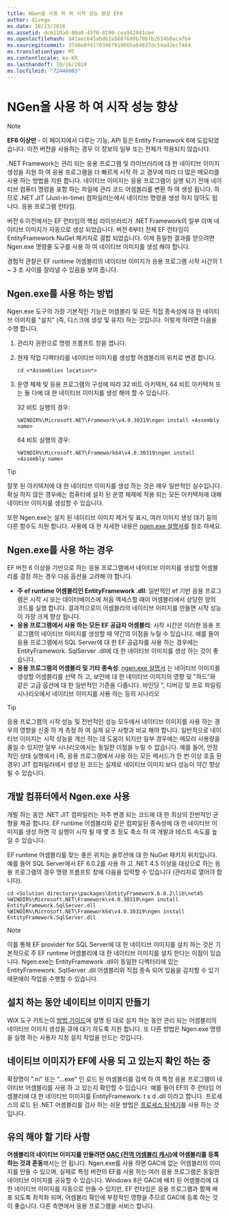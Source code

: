 ```yaml
---
title: NGen을 사용 하 여 시작 성능 향상 EF6
author: divega
ms.date: 10/23/2016
ms.assetid: dc6110a0-80a0-4370-8190-cea942841cee
ms.openlocfilehash: 841aec645abdb2a56076d0b70bfb2614b0acafb4
ms.sourcegitcommit: 37d0e0fd1703467918665a64837dc54ad2ec7484
ms.translationtype: MT
ms.contentlocale: ko-KR
ms.lasthandoff: 10/16/2019
ms.locfileid: "72446003"
---
```

# <a name="improving-startup-performance-with-ngen"></a>NGen을 사용 하 여 시작 성능 향상
> [!NOTE]
> **EF6 이상만** - 이 페이지에서 다루는 기능, API 등은 Entity Framework 6에 도입되었습니다. 이전 버전을 사용하는 경우 이 정보의 일부 또는 전체가 적용되지 않습니다.  

.NET Framework는 관리 되는 응용 프로그램 및 라이브러리에 대 한 네이티브 이미지 생성을 지원 하 여 응용 프로그램을 더 빠르게 시작 하 고 경우에 따라 더 많은 메모리를 사용 하는 방법을 지원 합니다. 네이티브 이미지는 응용 프로그램이 실행 되기 전에 네이티브 컴퓨터 명령을 포함 하는 파일에 관리 코드 어셈블리를 변환 하 여 생성 됩니다. 하므로 .NET JIT (Just-in-time) 컴파일러는에서 네이티브 명령을 생성 하지 않아도 됩니다. 응용 프로그램 런타임.  

버전 6 이전에서는 EF 런타임의 핵심 라이브러리가 .NET Framework의 일부 이며 네이티브 이미지가 자동으로 생성 되었습니다. 버전 6부터 전체 EF 런타임이 EntityFramework NuGet 패키지로 결합 되었습니다. 이제 동일한 결과를 얻으려면 Ngen.exe 명령줄 도구를 사용 하 여 네이티브 이미지를 생성 해야 합니다.  

경험적 관찰은 EF runtime 어셈블리의 네이티브 이미지가 응용 프로그램 시작 시간의 1 ~ 3 초 사이를 잘라낼 수 있음을 보여 줍니다.  

## <a name="how-to-use-ngenexe"></a>Ngen.exe를 사용 하는 방법  

Ngen.exe 도구의 가장 기본적인 기능은 어셈블리 및 모든 직접 종속성에 대 한 네이티브 이미지를 "설치" (즉, 디스크에 생성 및 유지) 하는 것입니다. 이렇게 하려면 다음을 수행 합니다.  

1. 관리자 권한으로 명령 프롬프트 창을 엽니다.
2. 현재 작업 디렉터리를 네이티브 이미지를 생성할 어셈블리의 위치로 변경 합니다.

   ``` console
   cd <*Assemblies location*>  
   ```

3. 운영 체제 및 응용 프로그램의 구성에 따라 32 비트 아키텍처, 64 비트 아키텍처 또는 둘 다에 대 한 네이티브 이미지를 생성 해야 할 수 있습니다.

   32 비트 실행의 경우:

   ``` console
   %WINDIR%\Microsoft.NET\Framework\v4.0.30319\ngen install <Assembly name>  
   ```

   64 비트 실행의 경우:
  
   ``` console
   %WINDIR%\Microsoft.NET\Framework64\v4.0.30319\ngen install <Assembly name>  
   ```

> [!TIP]
> 잘못 된 아키텍처에 대 한 네이티브 이미지를 생성 하는 것은 매우 일반적인 실수입니다. 확실 하지 않은 경우에는 컴퓨터에 설치 된 운영 체제에 적용 되는 모든 아키텍처에 대해 네이티브 이미지를 생성할 수 있습니다.  

또한 Ngen.exe는 설치 된 네이티브 이미지 제거 및 표시, 여러 이미지 생성 대기 등의 다른 함수도 지원 합니다. 사용에 대 한 자세한 내용은 [ngen.exe 설명서](https://msdn.microsoft.com/library/6t9t5wcf.aspx)를 참조 하세요.  

## <a name="when-to-use-ngenexe"></a>Ngen.exe를 사용 하는 경우  

EF 버전 6 이상을 기반으로 하는 응용 프로그램에서 네이티브 이미지를 생성할 어셈블리를 결정 하는 경우 다음 옵션을 고려해 야 합니다.  

- **주 ef runtime 어셈블리인 EntityFramework .dll**: 일반적인 ef 기반 응용 프로그램은 시작 시 또는 데이터베이스에 처음 액세스할 때이 어셈블리에서 상당한 양의 코드를 실행 합니다. 결과적으로이 어셈블리의 네이티브 이미지를 만들면 시작 성능이 가장 크게 향상 됩니다.  
- **응용 프로그램에서 사용 하는 모든 EF 공급자 어셈블리**: 시작 시간은 이러한 응용 프로그램의 네이티브 이미지를 생성할 때 약간의 이점을 누릴 수 있습니다. 예를 들어 응용 프로그램에서 SQL Server에 대 한 EF 공급자를 사용 하는 경우에는 EntityFramework. SqlServer .dll에 대 한 네이티브 이미지를 생성 하는 것이 좋습니다.  
- **응용 프로그램의 어셈블리 및 기타 종속성**: [ngen.exe 설명서](https://msdn.microsoft.com/library/6t9t5wcf.aspx) 는 네이티브 이미지를 생성할 어셈블리를 선택 하 고, 보안에 대 한 네이티브 이미지의 영향 및 "하드"와 같은 고급 옵션에 대 한 일반적인 기준을 다룹니다. 바인딩 ", 디버깅 및 프로 파일링 시나리오에서 네이티브 이미지를 사용 하는 등의 시나리오  

> [!TIP]
> 응용 프로그램의 시작 성능 및 전반적인 성능 모두에서 네이티브 이미지를 사용 하는 경우의 영향을 신중 하 게 측정 하 여 실제 요구 사항과 비교 해야 합니다. 일반적으로 네이티브 이미지는 시작 성능을 개선 하는 데 도움이 되지만 일부 경우에는 메모리 사용량을 줄일 수 있지만 일부 시나리오에서는 동일한 이점을 누릴 수 없습니다. 예를 들어, 안정적인 상태 실행에서 (즉, 응용 프로그램에서 사용 하는 모든 메서드가 한 번 이상 호출 된 경우) JIT 컴파일러에서 생성 된 코드는 실제로 네이티브 이미지 보다 성능이 약간 향상 될 수 있습니다.  

## <a name="using-ngenexe-in-a-development-machine"></a>개발 컴퓨터에서 Ngen.exe 사용  

개발 하는 동안 .NET JIT 컴파일러는 자주 변경 되는 코드에 대 한 최상의 전반적인 균형을 제공 합니다. EF runtime 어셈블리와 같은 컴파일된 종속성에 대 한 네이티브 이미지를 생성 하면 각 실행이 시작 될 때 몇 초 정도 축소 하 여 개발과 테스트 속도를 높일 수 있습니다.  

EF runtime 어셈블리를 찾는 좋은 위치는 솔루션에 대 한 NuGet 패키지 위치입니다. 예를 들어 SQL Server에서 EF 6.0.2를 사용 하 고 .NET 4.5 이상을 대상으로 하는 응용 프로그램의 경우 명령 프롬프트 창에 다음을 입력할 수 있습니다 (관리자로 열어야 합니다).  

```console
cd <Solution directory>\packages\EntityFramework.6.0.2\lib\net45
%WINDIR%\Microsoft.NET\Framework\v4.0.30319\ngen install EntityFramework.SqlServer.dll
%WINDIR%\Microsoft.NET\Framework64\v4.0.30319\ngen install EntityFramework.SqlServer.dll
```  

> [!NOTE]
> 이를 통해 EF provider for SQL Server에 대 한 네이티브 이미지를 설치 하는 것은 기본적으로 주 EF runtime 어셈블리에 대 한 네이티브 이미지를 설치 한다는 이점이 있습니다. Ngen.exe는 EntityFramework .dll이 동일한 디렉터리에 있는 EntityFramework. SqlServer .dll 어셈블리와 직접 종속 되어 있음을 감지할 수 있기 때문에이 작업을 수행할 수 있습니다.  

## <a name="creating-native-images-during-setup"></a>설치 하는 동안 네이티브 이미지 만들기  

WiX 도구 키트는이 [방법 가이드](https://wixtoolset.org/documentation/manual/v3/howtos/files_and_registry/ngen_managed_assemblies.html)에 설명 된 대로 설치 하는 동안 관리 되는 어셈블리의 네이티브 이미지 생성을 큐에 대기 하도록 지원 합니다. 또 다른 방법은 Ngen.exe 명령을 실행 하는 사용자 지정 설치 작업을 만드는 것입니다.  

## <a name="verifying-that-native-images-are-being-used-for-ef"></a>네이티브 이미지가 EF에 사용 되 고 있는지 확인 하는 중  

확장명이 ".ni" 또는 "...exe" 인 로드 된 어셈블리를 검색 하 여 특정 응용 프로그램이 네이티브 어셈블리를 사용 하 고 있는지 확인할 수 있습니다. 예를 들어 EF의 주 런타임 어셈블리에 대 한 네이티브 이미지를 EntityFramework. t s d .dll 이라고 합니다. 프로세스의 로드 된 .NET 어셈블리를 검사 하는 쉬운 방법은 [프로세스 탐색기](https://technet.microsoft.com/sysinternals/bb896653)를 사용 하는 것입니다.  

## <a name="other-things-to-be-aware-of"></a>유의 해야 할 기타 사항  

**어셈블리의 네이티브 이미지를 만들려면 [GAC (전역 어셈블리 캐시)](https://msdn.microsoft.com/library/yf1d93sz.aspx)에 어셈블리를 등록 하는 것과 혼동**해서는 안 됩니다. Ngen.exe를 사용 하면 GAC에 없는 어셈블리의 이미지를 만들 수 있으며, 실제로 특정 버전의 EF를 사용 하는 여러 응용 프로그램은 동일한 네이티브 이미지를 공유할 수 있습니다. Windows 8은 GAC에 배치 된 어셈블리에 대 한 네이티브 이미지를 자동으로 만들 수 있지만, EF 런타임은 응용 프로그램과 함께 배포 되도록 최적화 되며, 어셈블리 확인에 부정적인 영향을 주므로 GAC에 등록 하는 것이 좋습니다. 다른 측면에서 응용 프로그램을 서비스 합니다.  
